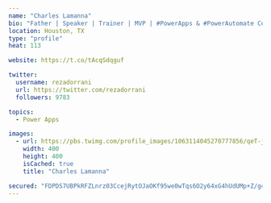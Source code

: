 ```yaml
---
name: "Charles Lamanna"
bio: "Father | Speaker | Trainer | MVP | #PowerApps & #PowerAutomate Community Super User | YouTuber Right-pointing triangle http://youtube.com/c/rezadorrani | Learn - Share - Clockwise rightwards and leftwards open circle arrows"
location: Houston, TX
type: "profile"
heat: 113

website: https://t.co/tAcqSdqguf

twitter:
  username: rezadorrani
  url: https://twitter.com/rezadorrani
  followers: 9783

topics:
  - Power Apps

images:
  - url: https://pbs.twimg.com/profile_images/1063114045270777856/qeT-jpWr_400x400.jpg
    width: 400
    height: 400
    isCached: true
    title: "Charles Lamanna"

secured: "FDPDS7UBPkRFZLnrz03CcejRytOJaOKf95we0wTqs6O2y64xG4hUdUMp+Z/g4ORofNhuLlu860j3G/V40DBV2CYk+Fd1nabCrUG6KESZK0A8aZN+fCtaCgYhspgus3n41/Q6aRQOxJtN3I4OT1KxALO8HvKTGl2EKleWciN/4lHVvOSIBO1qyFui7vZ6rVxbmkF5nVRrcjEDsjE52gCcFmjrNfViIG2Swj42oS0UzFu5E1kI5of1YH6NjDEIYoCoQWrokOX/Xb1oBOYO+M8cqB19kbURu8STKTS5q6dDsjbUN44k7I9kdQwjWD9Zcy92HLdHuQUSemkGpQFM0jvFUtWUAmxNbE9BnGaLYI+97u320etJLaTElpIeoKBYmAC99V1fckT0OgVrEL3V/heelg==;XKdVUv2Tbzwy38Ngp0FU2A=="
---
```


